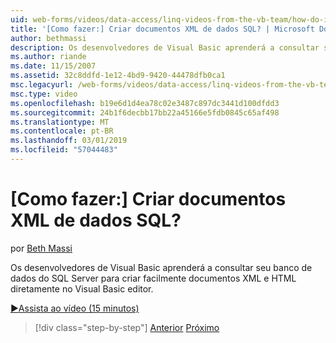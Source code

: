 ```yaml
---
uid: web-forms/videos/data-access/linq-videos-from-the-vb-team/how-do-i-create-xml-documents-from-sql-data
title: '[Como fazer:] Criar documentos XML de dados SQL? | Microsoft Docs'
author: bethmassi
description: Os desenvolvedores de Visual Basic aprenderá a consultar seu banco de dados do SQL Server para criar facilmente documentos XML e HTML diretamente no Editor do Visual Basic...
ms.author: riande
ms.date: 11/15/2007
ms.assetid: 32c8ddfd-1e12-4bd9-9420-44478dfb0ca1
msc.legacyurl: /web-forms/videos/data-access/linq-videos-from-the-vb-team/how-do-i-create-xml-documents-from-sql-data
msc.type: video
ms.openlocfilehash: b19e6d1d4ea78c02e3487c897dc3441d100dfdd3
ms.sourcegitcommit: 24b1f6decbb17bb22a45166e5fdb0845c65af498
ms.translationtype: MT
ms.contentlocale: pt-BR
ms.lasthandoff: 03/01/2019
ms.locfileid: "57044483"
---
```

<a name="how-do-i-create-xml-documents-from-sql-data"></a>[Como fazer:] Criar documentos XML de dados SQL?
====================
por [Beth Massi](https://github.com/bethmassi)

Os desenvolvedores de Visual Basic aprenderá a consultar seu banco de dados do SQL Server para criar facilmente documentos XML e HTML diretamente no Visual Basic editor.

[&#9654;Assista ao vídeo (15 minutos)](https://channel9.msdn.com/Blogs/ASP-NET-Site-Videos/how-do-i-create-xml-documents-from-sql-data)

> [!div class="step-by-step"]
> [Anterior](how-do-i-enable-xml-intellisense-and-use-xml-namespaces.md)
> [Próximo](how-do-i-create-excel-spreadsheets-using-linq-to-xml.md)
